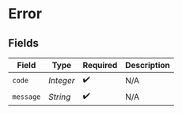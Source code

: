 # Error


## Fields

| Field              | Type               | Required           | Description        |
| ------------------ | ------------------ | ------------------ | ------------------ |
| `code`             | *Integer*          | :heavy_check_mark: | N/A                |
| `message`          | *String*           | :heavy_check_mark: | N/A                |
